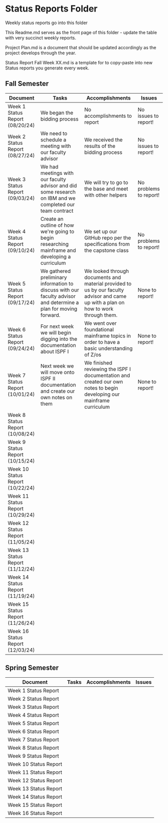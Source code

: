 # Status Reports Folder
Weekly status reports go into this folder

This Readme.md serves as the front page of this folder - update the table with very succinct weekly reports.

Project Plan.md is a document that should be updated accordingly as the project develops through the year.

Status Report Fall Week XX.md is a template for to copy-paste into new Status reports you generate every week.

## Fall Semester

| Document | Tasks | Accomplishments | Issues |
|---|---|---|---|
| Week 1 Status Report (08/20/24) | We began the bidding process | No accomplishments to report | No issues to report! |
| Week 2 Status Report (08/27/24) | We need to schedule a meeting with our faculty advisor | We received the results of the bidding process | No issues to report! |
| Week 3 Status Report (09/03/24) | We had meetings with our faculty advisor and did some research on IBM and we completed our team contract | We will try to go to the base and meet with other helpers | No problems to report! |
| Week 4 Status Report (09/10/24) | Create an outline of how we're going to begin researching mainframe and developing a curriculum | We set up our GitHub repo per the specifications from the capstone class | No problems to report! |
| Week 5 Status Report (09/17/24) | We gathered preliminary information to discuss with our faculty advisor and determine a plan for moving forward. | We looked through documents and material provided to us by our faculty advisor and came up with a plan on how to work through them. | None to report! |
| Week 6 Status Report (09/24/24) | For next week we will begin digging into the documentation about ISPF I | We went over foundational mainframe topics in order to have a basic understanding of Z/os | None to report! |
| Week 7 Status Report (10/01/24) | Next week we will move onto ISPF II documentation and create our own notes on them | We finished reviewing the ISPF I documentation and created our own notes to begin developing our mainframe curriculum | None to report! |
| Week 8 Status Report (10/08/24) |  |  |  |
| Week 9 Status Report (10/15/24) |  |  |  |
| Week 10 Status Report (10/22/24) |  |  |  |
| Week 11 Status Report (10/29/24) |  |  |  |
| Week 12 Status Report (11/05/24) |  |  |  |
| Week 13 Status Report (11/12/24) |  |  |  |
| Week 14 Status Report (11/19/24) |  |  |  |
| Week 15 Status Report (11/26/24) |  |  |  |
| Week 16 Status Report (12/03/24) |  |  |  |

## Spring Semester

| Document | Tasks | Accomplishments| Issues |
|---|---|---|---|
| Week 1 Status Report | | | |
| Week 2 Status Report | | | |
| Week 3 Status Report | | | |
| Week 4 Status Report | | | |
| Week 5 Status Report | | | |
| Week 6 Status Report | | | |
| Week 7 Status Report | | | |
| Week 8 Status Report | | | |
| Week 9 Status Report | | | |
| Week 10 Status Report | | | |
| Week 11 Status Report | | | |
| Week 12 Status Report | | | |
| Week 13 Status Report | | | |
| Week 14 Status Report | | | |
| Week 15 Status Report | | | |
| Week 16 Status Report | | | |
